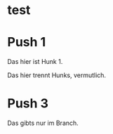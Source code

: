 # test





# Push 1

Das hier ist Hunk 1.





Das hier trennt Hunks, vermutlich.



# Push 3

Das gibts nur im Branch.



